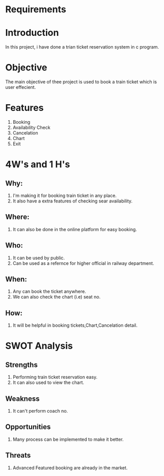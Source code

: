 # Requirements

# Introduction
In this project, i have done a trian ticket reservation system in c program.

# Objective
The main objective of thee project is used to book a train ticket which is user effecient.

# Features

1. Booking
2. Availability Check
3. Cancelation
4. Chart
5. Exit

# 4W's and 1 H's
## Why:
1. I'm making it for booking train ticket in any place.
2. It also have a extra features of checking sear availability.

## Where:
1. It can also be done in the online platform for easy booking.

## Who:
1. It can be used by public.
2. Can be used as a refernce for higher official in railway department.

## When:
1. Any can book the ticket anywhere.
2. We can also check the chart (i.e) seat no.

## How:
1. It will be helpful in booking tickets,Chart,Cancelation detail.

# SWOT Analysis

## Strengths
1. Performing train ticket reservation easy.
2. It can also used to view the chart.

## Weakness
1. It can't perform coach no.

## Opportunities
1. Many process can be implemented to make it better.

## Threats
1. Advanced Featured booking are already in the market.

